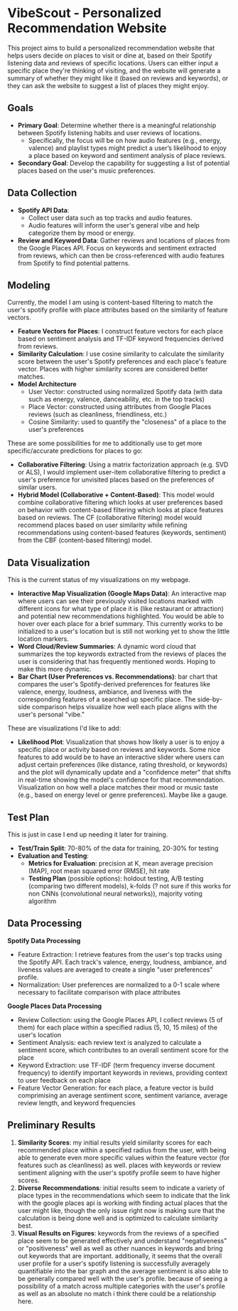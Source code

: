 # VibeScout - Personalized Recommendation Website

This project aims to build a personalized recommendation website that helps users decide on places to visit or dine at, based on their Spotify listening data and reviews of specific locations. Users can either input a specific place they're thinking of visiting, and the website will generate a summary of whether they might like it (based on reviews and keywords), or they can ask the website to suggest a list of places they might enjoy.

## Goals
- **Primary Goal**: Determine whether there is a meaningful relationship between Spotify listening habits and user reviews of locations.
  - Specifically, the focus will be on how audio features (e.g., energy, valence) and playlist types might predict a user’s likelihood to enjoy a place based on keyword and sentiment analysis of place reviews.
- **Secondary Goal**: Develop the capability for suggesting a list of potential places based on the user's music preferences.

## Data Collection
- **Spotify API Data**:
  - Collect user data such as top tracks and audio features.
  - Audio features will inform the user's general vibe and help categorize them by mood or energy.
- **Review and Keyword Data**: Gather reviews and locations of places from the Google Places API. Focus on keywords and sentiment extracted from reviews, which can then be cross-referenced with audio features from Spotify to find potential patterns.


## Modeling
Currently, the model I am using is content-based filtering to match the user's spotify profile with place attributes based on the similarity of feature vectors.
- **Feature Vectors for Places**: I construct feature vectors for each place based on sentiment analysis and TF-IDF keyword frequencies derived from reviews.
- **Similarity Calculation**: I use cosine similarity to calculate the similarity score between the user's Spotify preferences and each place's feature vector. Places with higher similarity scores are considered better matches.
- **Model Architecture**
  - User Vector: constructed using normalized Spotify data (with data such as energy, valence, danceability, etc. in the top tracks)
  - Place Vector: constructed using attributes from Google Places reviews (such as cleanliness, friendliness, etc.)
  - Cosine Similarity: used to quantify the "closeness" of a place to the user's preferences

These are some possibilities for me to additionally use to get more specific/accurate predictions for places to go:
- **Collaborative Filtering**: Using a matrix factorization approach (e.g. SVD or ALS), I would implement user-item collaborative filtering to predict a user's preference for unvisited places based on the preferences of similar users.
- **Hybrid Model (Collaborative + Content-Based)**: This model would combine collaborative filtering which looks at user preferences based on behavior with content-based filtering which looks at place features based on reviews. The CF (collaborative filtering) model would recommend places based on user similarity while refining recommendations using content-based features (keywords, sentiment) from the CBF (content-based filtering) model.

## Data Visualization
This is the current status of my visualizations on my webpage.
- **Interactive Map Visualization (Google Maps Data)**: An interactive map where users can see their previously visited locations marked with different icons for what type of place it is (like restaurant or attraction) and potential new recommendations highlighted. You would be able to hover over each place for a brief summary. This currently works to be initialized to a user's location but is still not working yet to show the little location markers.
- **Word Cloud/Review Summaries**: A dynamic word cloud that summarizes the top keywords extracted from the reviews of places the user is considering that has frequently mentioned words. Hoping to make this more dynamic.
- **Bar Chart (User Preferences vs. Recommendations)**: bar chart that compares the user's Spotify-derived preferences for features like valence, energy, loudness, ambiance, and liveness with the corresponding features of a searched up specific place. The side-by-side comparison helps visualize how well each place aligns with the user's personal "vibe."

These are visualizations I'd like to add:
- **Likelihood Plot**: Visualization that shows how likely a user is to enjoy a specific place or activity based on reviews and keywords. Some nice features to add would be to have an interactive slider where users can adjust certain preferences (like distance, rating threshold, or keywords) and the plot will dynamically update and a "confidence meter" that shifts in real-time showing the model's confidence for that recommendation. Visualization on how well a place matches their mood or music taste (e.g., based on energy level or genre preferences). Maybe like a gauge.

## Test Plan
This is just in case I end up needing it later for training.
- **Test/Train Split**: 70-80% of the data for training, 20-30% for testing
- **Evaluation and Testing**:
  - **Metrics for Evaluation**: precision at K, mean average precision (MAP), root mean squared error (RMSE), hit rate
  - **Testing Plan** (possible options): holdout testing, A/B testing (comparing two different models), k-folds (? not sure if this works for non CNNs (convolutional neural networks)), majority voting algorithm

## Data Processing
**Spotify Data Processing**
- Feature Extraction: I retrieve features from the user's top tracks using the Spotify API. Each track's valence, energy, loudness, ambiance, and liveness values are averaged to create a single "user preferences" profile.
- Normalization: User preferences are normalized to a 0-1 scale where necessary to facilitate comparison with place attributes

**Google Places Data Processing**
- Review Collection: using the Google Places API, I collect reviews (5 of them) for each place within a specified radius (5, 10, 15 miles) of the user's location
- Sentiment Analysis: each review text is analyzed to calculate a sentiment score, which contributes to an overall sentiment score for the place
- Keyword Extraction: use TF-IDF (term frequency inverse document frequency) to identify important keywords in reviews, providing context to user feedback on each place
- Feature Vector Generation: for each place, a feature vector is build comprimising an average sentiment score, sentiment variance, average review length, and keyword frequencies

## Preliminary Results
1. **Similarity Scores**: my initial results yield similarity scores for each recommended place within a specified radius from the user, with being able to generate even more specific values within the feature vector (for features such as cleanliness) as well. places with keywords or review sentiment aligning with the user's spotify profile seem to have higher scores.
2. **Diverse Recommendations**: initial results seem to indicate a variety of place types in the recommendations which seem to indicate that the link with the google places api is working with finding actual places that the user might like, though the only issue right now is making sure that the calculation is being done well and is optimized to calculate similarity best.
3. **Visual Results on Figures**: keywords from the reviews of a specified place seem to be generated effectively and understand "negativeness" or "positiveness" well as well as other nuances in keywords and bring out keywords that are important. additionally, it seems that the overall user profile for a user's spotify listening is successfully averagely quantifiable into the bar graph and the average sentiment is also able to be generally compared well with the user's profile. because of seeing a possibility of a match across multiple categories with the user's profile as well as an absolute no match i think there could be a relationship here.
